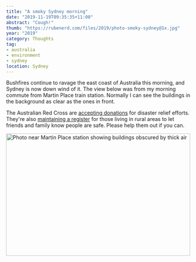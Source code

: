 ```yaml
---
title: "A smoky Sydney morning"
date: "2019-11-19T09:35:35+11:00"
abstract: "Cough!"
thumb: "https://rubenerd.com/files/2019/photo-smoky-sydney@1x.jpg"
year: "2019"
category: Thoughts
tag:
- australia
- environment
- sydney
location: Sydney
---
```

Bushfires continue to ravage the east coast of Australia this morning, and Sydney is now down wind of it. The view below was from my morning commute from Martin Place train station. Normally I can see the buildings in the background as clear as the ones in front.

The Australian Red Cross are [accepting donations](https://www.redcross.org.au/donation) for disaster relief efforts. They're also [maintaining a register](https://register.redcross.org.au/) for those living in rural areas to let friends and family know people are safe. Please help them out if you can.

<p><img src="https://rubenerd.com/files/2019/photo-smoky-sydney@1x.jpg" srcset="https://rubenerd.com/files/2019/photo-smoky-sydney@1x.jpg 1x, https://rubenerd.com/files/2019/photo-smoky-sydney@2x.jpg 2x" alt="Photo near Martin Place station showing buildings obscured by thick air" style="width:500px; height:333px;" /></p>
